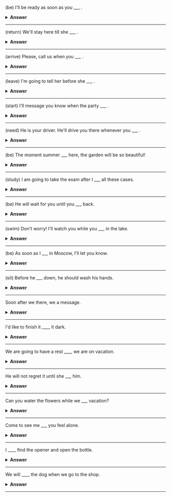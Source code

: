 (be)
I'll be ready as soon as you ___ .
<details><summary><b>Answer</b></summary>
<p>

are

</p>
</details>

---

(return)
We'll stay here till she ___ .

<details><summary><b>Answer</b></summary>
<p>

returns

</p>
</details>

---



(arrive)
Please, call us when you ___ .

<details><summary><b>Answer</b></summary>
<p>

arrive

</p>
</details>

---



(leave)
I'm going to tell her before she ___ .
<details><summary><b>Answer</b></summary>
<p>

leaves

</p>
</details>

---




(start)
I'll message you know when the party ___ .
<details><summary><b>Answer</b></summary>
<p>

starts

</p>
</details>

---




(need)
He is your driver. He'll drive you there whenever you ___ .
<details><summary><b>Answer</b></summary>
<p>

need

</p>
</details>

---




(be)
The moment summer ___ here, the garden will be so beautiful!

<details><summary><b>Answer</b></summary>
<p>

is

</p>
</details>

---



(study)
I am going to take the exam after I ___ all these cases.
<details><summary><b>Answer</b></summary>
<p>

study

</p>
</details>

---




(be)
He will wait for you until you ___ back.
<details><summary><b>Answer</b></summary>
<p>

are

</p>
</details>

---




(swim)
Don't worry! I'll watch you while you ___ in the lake.

<details><summary><b>Answer</b></summary>
<p>

swim

</p>
</details>

---




(be)
As soon as I ___ in Moscow, I'll let you know.

<details><summary><b>Answer</b></summary>
<p>

am

</p>
</details>

---



(sit)
Before he ___ down, he should wash his hands.

<details><summary><b>Answer</b></summary>
<p>

sits

</p>
</details>

---




Soon after we  there, we  a message.
<details><summary><b>Answer</b></summary>
<p>

get

</p>
</details>

---






I'd like to finish it ____ it  dark.
<details><summary><b>Answer</b></summary>
<p>

before

</p>
</details>

---

We are going to have a rest ____ we are on vacation.
<details><summary><b>Answer</b></summary>
<p>

while

</p>
</details>

---


He will not regret it until she  ___ him.
<details><summary><b>Answer</b></summary>
<p>

leaves

</p>
</details>

---





Can you water the flowers while we ___ vacation?
<details><summary><b>Answer</b></summary>
<p>

are

</p>
</details>

---




Come to see me ___ you feel alone.
<details><summary><b>Answer</b></summary>
<p>

whenever

</p>
</details>

---




I ____ find the opener and open the bottle.
<details><summary><b>Answer</b></summary>
<p>

will

</p>
</details>

---



We will ____ the dog when we go to the shop.
<details><summary><b>Answer</b></summary>
<p>

walk

</p>
</details>

---



